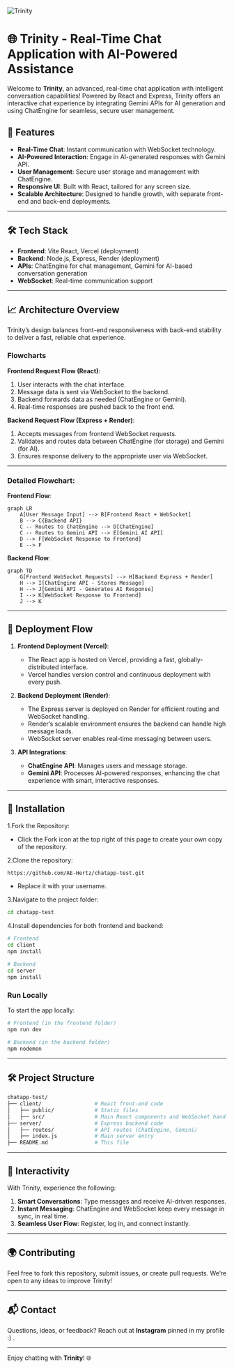 ![Trinity](https://github.com/user-attachments/assets/532aabb4-9be5-4074-b93e-c41355ccd6da)

# 🌐 Trinity - Real-Time Chat Application with AI-Powered Assistance

Welcome to **Trinity**, an advanced, real-time chat application with intelligent conversation capabilities! Powered by React and Express, Trinity offers an interactive chat experience by integrating Gemini APIs for AI generation and using ChatEngine for seamless, secure user management.

## 🎉 Features
- **Real-Time Chat**: Instant communication with WebSocket technology.
- **AI-Powered Interaction**: Engage in AI-generated responses with Gemini API.
- **User Management**: Secure user storage and management with ChatEngine.
- **Responsive UI**: Built with React, tailored for any screen size.
- **Scalable Architecture**: Designed to handle growth, with separate front-end and back-end deployments.

---

## 🛠️ Tech Stack
- **Frontend**: Vite React, Vercel (deployment)
- **Backend**: Node.js, Express, Render (deployment)
- **APIs**: ChatEngine for chat management, Gemini for AI-based conversation generation
- **WebSocket**: Real-time communication support

---

## 📈 Architecture Overview

Trinity’s design balances front-end responsiveness with back-end stability to deliver a fast, reliable chat experience.

### Flowcharts

**Frontend Request Flow (React)**:
1. User interacts with the chat interface.
2. Message data is sent via WebSocket to the backend.
3. Backend forwards data as needed (ChatEngine or Gemini).
4. Real-time responses are pushed back to the front end.

**Backend Request Flow (Express + Render)**:
1. Accepts messages from frontend WebSocket requests.
2. Validates and routes data between ChatEngine (for storage) and Gemini (for AI).
3. Ensures response delivery to the appropriate user via WebSocket.

---

### Detailed Flowchart:

**Frontend Flow**:

```mermaid
graph LR
    A[User Message Input] --> B[Frontend React + WebSocket]
    B --> C{Backend API}
    C -- Routes to ChatEngine --> D[ChatEngine]
    C -- Routes to Gemini API --> E[Gemini AI API]
    D --> F[WebSocket Response to Frontend]
    E --> F
```

**Backend Flow**:

```mermaid
graph TD
    G[Frontend WebSocket Requests] --> H[Backend Express + Render]
    H --> I[ChatEngine API - Stores Message]
    H --> J[Gemini API - Generates AI Response]
    I --> K[WebSocket Response to Frontend]
    J --> K
```

---

## 🚀 Deployment Flow

1. **Frontend Deployment (Vercel)**:
   - The React app is hosted on Vercel, providing a fast, globally-distributed interface.
   - Vercel handles version control and continuous deployment with every push.

2. **Backend Deployment (Render)**:
   - The Express server is deployed on Render for efficient routing and WebSocket handling.
   - Render’s scalable environment ensures the backend can handle high message loads.
   - WebSocket server enables real-time messaging between users.

3. **API Integrations**:
   - **ChatEngine API**: Manages users and message storage.
   - **Gemini API**: Processes AI-powered responses, enhancing the chat experience with smart, interactive responses.

---

## 📐 Installation

1.Fork the Repository:

  -  Click the Fork icon at the top right of this page to create your own copy of the repository.

2.Clone the repository:

  ```bash
  https://github.com/AE-Hertz/chatapp-test.git
  ```
  -  Replace it with your username.

3.Navigate to the project folder:

  ```bash
  cd chatapp-test
  ```

4.Install dependencies for both frontend and backend:

  ```bash
  # Frontend
  cd client
  npm install

  # Backend
  cd server
  npm install
  ```

### Run Locally

To start the app locally:

```bash
# Frontend (in the frontend folder)
npm run dev

# Backend (in the backend folder)
npm nodemon
```

---

## 🛠️ Project Structure

```bash
chatapp-test/
├── client/                 # React front-end code
│   ├── public/             # Static files
│   ├── src/                # Main React components and WebSocket handling
├── server/                 # Express backend code
│   ├── routes/             # API routes (ChatEngine, Gemini)
│   ├── index.js            # Main server entry
├── README.md               # This file
```

---

## 🤖 Interactivity

With Trinity, experience the following:

1. **Smart Conversations**: Type messages and receive AI-driven responses.
2. **Instant Messaging**: ChatEngine and WebSocket keep every message in sync, in real time.
3. **Seamless User Flow**: Register, log in, and connect instantly.

---

## 🌍 Contributing

Feel free to fork this repository, submit issues, or create pull requests. We’re open to any ideas to improve Trinity!

---

## 📬 Contact

Questions, ideas, or feedback? Reach out at **Instagram** pinned in my profile :) . 

---

Enjoy chatting with **Trinity**! 🌐
